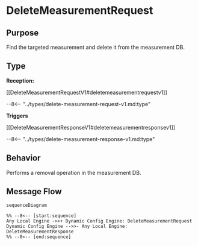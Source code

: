 <div class="message" markdown>


# DeleteMeasurementRequest


## Purpose


<!-- --8<-- [start:purpose] -->
Find the targeted measurement and delete it from the measurement DB.
<!-- --8<-- [end:purpose] -->

## Type


<!-- --8<-- [start:type] -->
**Reception:**

[[DeleteMeasurementRequestV1#deletemeasurementrequestv1]]

--8<-- "../types/delete-measurement-request-v1.md:type"

**Triggers**

[[DeleteMeasurementResponseV1#deletemeasurementresponsev1]]

--8<-- "../types/delete-measurement-response-v1.md:type"

<!-- --8<-- [end:type] -->

## Behavior


<!-- --8<-- [start:behavior] -->
Performs  a removal operation in the measurement DB.
<!-- --8<-- [end:behavior] -->


## Message Flow


<!-- --8<-- [start:messages] -->
```mermaid
sequenceDiagram

%% --8<-- [start:sequence]
Any Local Engine ->>+ Dynamic Config Engine: DeleteMeasurementRequest
Dynamic Config Engine -->>- Any Local Engine: DeleteMeasurementResponse
%% --8<-- [end:sequence]
```

<!-- --8<-- [end:messages] -->

</div>
